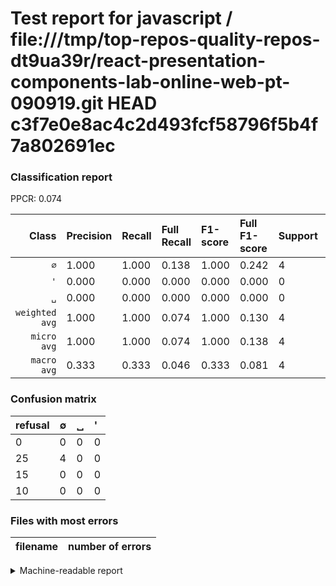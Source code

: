 # Test report for javascript / file:///tmp/top-repos-quality-repos-dt9ua39r/react-presentation-components-lab-online-web-pt-090919.git HEAD c3f7e0e8ac4c2d493fcf58796f5b4f7a802691ec

### Classification report

PPCR: 0.074

| Class | Precision | Recall | Full Recall | F1-score | Full F1-score | Support | Full Support | PPCR |
|------:|:----------|:-------|:------------|:---------|:---------|:--------|:-------------|:-----|
| `∅` | 1.000| 1.000| 0.138| 1.000| 0.242| 4| 29| 0.138 |
| `'` | 0.000| 0.000| 0.000| 0.000| 0.000| 0| 10| 0.000 |
| `␣` | 0.000| 0.000| 0.000| 0.000| 0.000| 0| 15| 0.000 |
| `weighted avg` | 1.000| 1.000| 0.074| 1.000| 0.130| 4| 54| 0.074 |
| `micro avg` | 1.000| 1.000| 0.074| 1.000| 0.138| 4| 54| 0.074 |
| `macro avg` | 0.333| 0.333| 0.046| 0.333| 0.081| 4| 54| 0.074 |

### Confusion matrix

|refusal|  ∅| ␣| '| 
|:---|:---|:---|:---|
|0 |0 |0 |0 |
|25 |4 |0 |0 |
|15 |0 |0 |0 |
|10 |0 |0 |0 |

### Files with most errors

| filename | number of errors|
|:----:|:-----|

<details>
    <summary>Machine-readable report</summary>
```json
{
  "cl_report": {"\u0027": {"f1-score": 0.0, "precision": 0.0, "recall": 0.0, "support": 0}, "macro avg": {"f1-score": 0.3333333333333333, "precision": 0.3333333333333333, "recall": 0.3333333333333333, "support": 4}, "micro avg": {"f1-score": 1.0, "precision": 1.0, "recall": 1.0, "support": 4}, "weighted avg": {"f1-score": 1.0, "precision": 1.0, "recall": 1.0, "support": 4}, "\u2205": {"f1-score": 1.0, "precision": 1.0, "recall": 1.0, "support": 4}, "\u2423": {"f1-score": 0.0, "precision": 0.0, "recall": 0.0, "support": 0}},
  "cl_report_full": {"\u0027": {"f1-score": 0.0, "precision": 0.0, "recall": 0.0, "support": 10}, "macro avg": {"f1-score": 0.0808080808080808, "precision": 0.3333333333333333, "recall": 0.04597701149425287, "support": 54}, "micro avg": {"f1-score": 0.13793103448275862, "precision": 1.0, "recall": 0.07407407407407407, "support": 54}, "weighted avg": {"f1-score": 0.13019079685746351, "precision": 0.5370370370370371, "recall": 0.07407407407407407, "support": 54}, "\u2205": {"f1-score": 0.2424242424242424, "precision": 1.0, "recall": 0.13793103448275862, "support": 29}, "\u2423": {"f1-score": 0.0, "precision": 0.0, "recall": 0.0, "support": 15}},
  "ppcr": 0.07407407407407407
}
```
</details>
